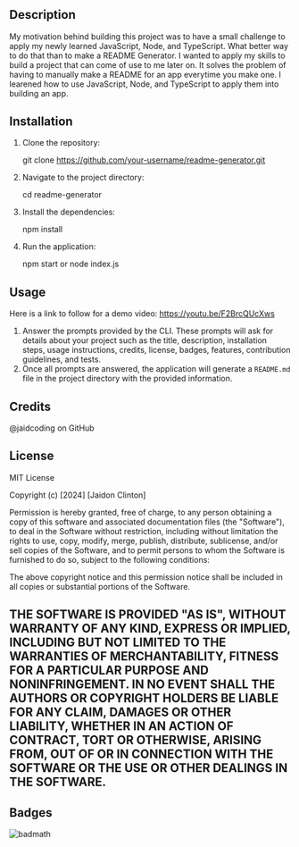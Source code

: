 # <README-GENERATOR>

## Description

My motivation behind building this project was to have a small challenge to apply my newly learned JavaScript, Node, and TypeScript. What better way to do that than to make a README Generator.
I wanted to apply my skills to build a project that can come of use to me later on.
It solves the problem of having to manually make a README for an app everytime you make one.
I learened how to use JavaScript, Node, and TypeScript to apply them into building an app.

## Installation

1. Clone the repository:
   
    git clone https://github.com/your-username/readme-generator.git
   
2. Navigate to the project directory:

    cd readme-generator
  
3. Install the dependencies:
   
    npm install
   
4. Run the application:
   
    npm start or node index.js
   
## Usage

Here is a link to follow for a demo video: https://youtu.be/F2BrcQUcXws

1. Answer the prompts provided by the CLI. These prompts will ask for details about your project such as the title, description, installation steps, usage instructions, credits, license, badges, features, contribution guidelines, and tests.
2. Once all prompts are answered, the application will generate a `README.md` file in the project directory with the provided information.

## Credits

@jaidcoding on GitHub

## License

MIT License

Copyright (c) [2024] [Jaidon Clinton]

Permission is hereby granted, free of charge, to any person obtaining a copy
of this software and associated documentation files (the "Software"), to deal
in the Software without restriction, including without limitation the rights
to use, copy, modify, merge, publish, distribute, sublicense, and/or sell
copies of the Software, and to permit persons to whom the Software is
furnished to do so, subject to the following conditions:

The above copyright notice and this permission notice shall be included in all
copies or substantial portions of the Software.

THE SOFTWARE IS PROVIDED "AS IS", WITHOUT WARRANTY OF ANY KIND, EXPRESS OR
IMPLIED, INCLUDING BUT NOT LIMITED TO THE WARRANTIES OF MERCHANTABILITY,
FITNESS FOR A PARTICULAR PURPOSE AND NONINFRINGEMENT. IN NO EVENT SHALL THE
AUTHORS OR COPYRIGHT HOLDERS BE LIABLE FOR ANY CLAIM, DAMAGES OR OTHER
LIABILITY, WHETHER IN AN ACTION OF CONTRACT, TORT OR OTHERWISE, ARISING FROM,
OUT OF OR IN CONNECTION WITH THE SOFTWARE OR THE USE OR OTHER DEALINGS IN THE
SOFTWARE.
---

## Badges

![badmath](https://img.shields.io/github/languages/top/lernantino/badmath)
